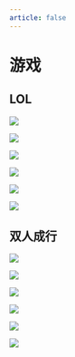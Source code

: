 ```yaml
---
article: false
---
```


# 游戏

## LOL

![](https://img.sherry4869.com/blog/game/lol/img_1.png)

![](https://img.sherry4869.com/blog/game/lol/img_2.jpg)

![](https://img.sherry4869.com/blog/game/lol/img_3.png)

![](https://img.sherry4869.com/blog/game/lol/img_4.png)

![](https://img.sherry4869.com/blog/game/lol/img_5.png)

![](https://img.sherry4869.com/blog/game/lol/img_6.png)

## 双人成行

![](https://img.sherry4869.com/blog/game/takestwo/img_1.jpg)

![](https://img.sherry4869.com/blog/game/takestwo/img_2.jpg)

![](https://img.sherry4869.com/blog/game/takestwo/img_3.jpg)

![](https://img.sherry4869.com/blog/game/takestwo/img_4.jpg)

![](https://img.sherry4869.com/blog/game/takestwo/img_5.jpg)

![](https://img.sherry4869.com/blog/game/takestwo/img_6.jpg)